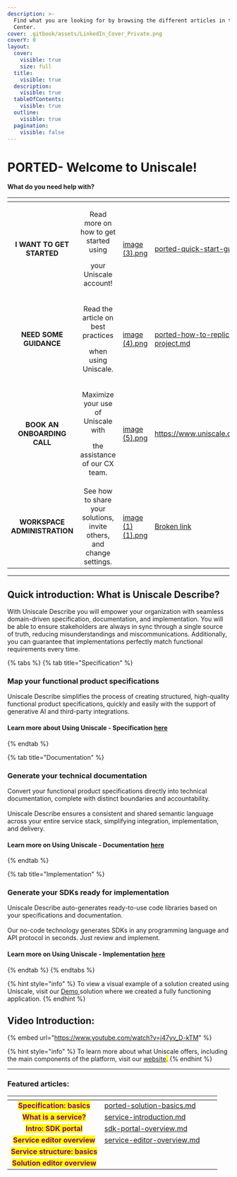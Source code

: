 ```yaml
---
description: >-
  Find what you are looking for by browsing the different articles in the Help
  Center.
cover: .gitbook/assets/LinkedIn_Cover_Private.png
coverY: 0
layout:
  cover:
    visible: true
    size: full
  title:
    visible: true
  description:
    visible: true
  tableOfContents:
    visible: true
  outline:
    visible: true
  pagination:
    visible: false
---
```


# PORTED- Welcome to Uniscale!

**What do you need help with?**

<table data-card-size="large" data-column-title-hidden data-view="cards" data-full-width="false"><thead><tr><th align="center"></th><th align="center"></th><th data-hidden data-card-cover data-type="files"></th><th data-hidden data-card-target data-type="content-ref"></th></tr></thead><tbody><tr><td align="center"><strong>I WANT TO GET STARTED</strong></td><td align="center"><p>Read more on how to get started using </p><p>your Uniscale account!</p></td><td><a href=".gitbook/assets/image (3).png">image (3).png</a></td><td><a href="ported-welcome-to-uniscale/ported-quick-start-guide.md">ported-quick-start-guide.md</a></td></tr><tr><td align="center"><strong>NEED SOME GUIDANCE</strong></td><td align="center"><p>Read the article on best practices</p><p> when using Uniscale.</p></td><td><a href=".gitbook/assets/image (4).png">image (4).png</a></td><td><a href="ported-welcome-to-uniscale/ported-how-to-replicate-your-project.md">ported-how-to-replicate-your-project.md</a></td></tr><tr><td align="center"><strong>BOOK AN ONBOARDING CALL</strong></td><td align="center"><p>Maximize your use of Uniscale with</p><p>the assistance of our CX team.</p></td><td><a href=".gitbook/assets/image (5).png">image (5).png</a></td><td><a href="https://www.uniscale.com/onboarding">https://www.uniscale.com/onboarding</a></td></tr><tr><td align="center"><strong>WORKSPACE ADMINISTRATION</strong></td><td align="center">See how to share your solutions, invite others, and change settings.</td><td><a href=".gitbook/assets/image (1) (1).png">image (1) (1).png</a></td><td><a href="broken-reference">Broken link</a></td></tr></tbody></table>

***

## Quick introduction: What is Uniscale Describe?

With Uniscale Describe you will empower your organization with seamless domain-driven specification, documentation, and implementation. You will be able to ensure stakeholders are always in sync through a single source of truth, reducing misunderstandings and miscommunications. Additionally, you can guarantee that implementations perfectly match functional requirements every time.

{% tabs %}
{% tab title="Specification" %}
### **Map your functional product specifications**

Uniscale Describe simplifies the process of creating structured, high-quality functional product specifications, quickly and easily with the support of generative AI and third-party integrations.

#### Learn more about Using Uniscale - Specification [here](./#specification)
{% endtab %}

{% tab title="Documentation" %}
### **Generate your technical documentation**

Convert your functional product specifications directly into technical documentation, complete with distinct boundaries and accountability.\
\
Uniscale Describe ensures a consistent and shared semantic language across your entire service stack, simplifying integration, implementation, and delivery.

#### &#x20;Learn more on Using Uniscale - Documentation [here](./#documentation)&#x20;
{% endtab %}

{% tab title="Implementation" %}
### **Generate your SDKs ready for implementation**

Uniscale Describe auto-generates ready-to-use code libraries based on your specifications and documentation.\
\
Our no-code technology generates SDKs in any programming language and API protocol in seconds. Just review and implement.

#### Learn more on Using Uniscale - Implementation [here](./#implementation)&#x20;
{% endtab %}
{% endtabs %}

{% hint style="info" %}
To view a visual example of a solution created using Uniscale, visit our [Demo ](https://app.uniscale.com/8c68f0da-8a3c-45bb-abba-2b6d36aa6b3c/user/solution/fb344616-794e-4bd7-b81a-fb1e3361701f/design)solution where we created a fully functioning application.&#x20;
{% endhint %}

## Video Introduction:

{% embed url="https://www.youtube.com/watch?v=j47yv_D-kTM" %}

{% hint style="info" %}
To learn more about what Uniscale offers, including the main components of the platform, visit our [website](https://www.uniscale.com/products/uniscale-describe)<mark style="color:purple;">.</mark>&#x20;
{% endhint %}

***

### Featured articles:

<table data-view="cards"><thead><tr><th align="center"></th><th data-hidden data-card-target data-type="content-ref"></th><th data-hidden></th><th data-hidden></th></tr></thead><tbody><tr><td align="center"><mark style="color:purple;"><strong>Specification: basics</strong></mark></td><td><a href="using-uniscale/ported-specification/ported-solution-basics.md">ported-solution-basics.md</a></td><td></td><td></td></tr><tr><td align="center"><mark style="color:purple;"><strong>What is a service?</strong></mark></td><td><a href="using-uniscale/ported-documentation/service-introduction.md">service-introduction.md</a></td><td></td><td></td></tr><tr><td align="center"><mark style="color:purple;"><strong>Intro: SDK portal</strong></mark></td><td><a href="using-uniscale/ported-implementation/sdk-portal-overview.md">sdk-portal-overview.md</a></td><td></td><td></td></tr><tr><td align="center"> <mark style="color:purple;"><strong>Service editor overview</strong></mark></td><td><a href="using-uniscale/ported-documentation/service-editor-overview.md">service-editor-overview.md</a></td><td></td><td></td></tr><tr><td align="center"><mark style="color:purple;"><strong>Service structure: basics</strong></mark></td><td></td><td></td><td></td></tr><tr><td align="center"><mark style="color:purple;"><strong>Solution editor overview</strong></mark></td><td></td><td></td><td></td></tr></tbody></table>

